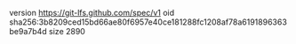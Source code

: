version https://git-lfs.github.com/spec/v1
oid sha256:3b8209ced15bd66ae80f6957e40ce181288fc1208af78a6191896363be9a7b4d
size 2890

